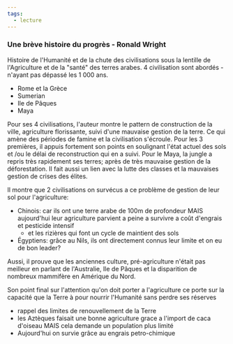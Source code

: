 ```yaml
---
tags:
  - lecture
---
```



### Une brève histoire du progrès - Ronald Wright
Histoire de l'Humanité et de la chute des civilisations sous la lentille de l'Agriculture et de la "santé" des terres arabes. 
4 civilisation sont abordés - n'ayant pas dépassé les 1 000 ans.  
- Rome et la Grèce
- Sumerian
- Ile de Pâques 
- Maya

Pour ses 4 civilisations, l'auteur montre le pattern de construction de la ville, agriculture florissante, suivi d'une mauvaise gestion de la terre. Ce qui amène des périodes de famine et la civilisation s'écroule. Pour les 3 premières, il appuis fortement son points en soulignant l'état actuel des sols et /ou le délai de reconstruction qui en a suivi.
Pour le Maya, la jungle a repris très rapidement ses terres; après de très mauvaise gestion de la déforestation. Il fait aussi un lien avec la lutte des classes et la mauvaises gestion de crises des élites.

Il montre que 2 civilisations on survécus a ce problème de gestion de leur sol pour l'agriculture:
- Chinois: car ils ont une terre arabe de 100m de profondeur MAIS aujourd'hui leur agriculture parvient a peine a survivre a coût d'engrais et pesticide intensif
	- et les rizières qui font un cycle de maintient des sols
- Égyptiens: grâce au Nils, ils ont directement connus leur limite et on eu de bon leader?


Aussi, il prouve que les anciennes culture, pré-agriculture n'était pas meilleur en parlant de l'Australie, Ile de Pâques et la disparition de nombreux mammifère en Amérique du Nord.

Son point final sur l'attention qu'on doit porter a l'agriculture ce porte sur la capacité que la Terre à pour nourrir l'Humanité sans perdre ses réserves
- rappel des limites de renouvellement de la Terre
- les Aztèques faisait une bonne agriculture grace a l'import de caca d'oiseau MAIS cela demande un population plus limité
- Aujourd'hui on survie grâce au engrais petro-chimique

